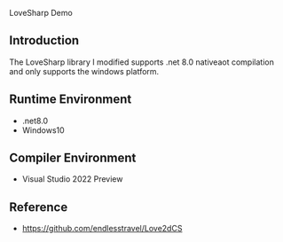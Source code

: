 LoveSharp Demo

## Introduction
The LoveSharp library I modified supports .net 8.0 nativeaot compilation and only supports the windows platform.

## Runtime Environment
* .net8.0 
* Windows10 

## Compiler Environment
* Visual Studio 2022 Preview

## Reference
* https://github.com/endlesstravel/Love2dCS